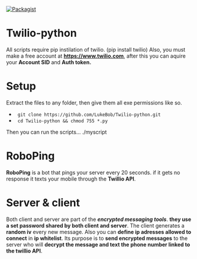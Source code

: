 [![Packagist](https://img.shields.io/badge/app-twillio-orange.svg)]()  

# Twilio-python

All scripts require pip instilation of twilio. (pip install twilio) 
Also, you must make a free account at **https://www.twilio.com**, after this you can aquire your **Account SID** and **Auth token.**

# Setup  

Extract the files to any folder, then give them all exe permissions like so.

* ``` git clone https://github.com/LukeBob/Twilio-python.git```
* ``` cd Twilio-python && chmod 755 *.py```
 
Then you can run the scripts...   ./myscript 

# RoboPing

**RoboPing** is a bot that pings your server every 20 seconds. if it gets no response it texts your mobile through the **Twillio API**.


# Server & client

Both client and server are part of the ***encrypted messaging tools***. **they use a set password shared by both client and server**. The client generates a **random iv** every new message. Also you can **define ip adresses allowed to connect** in **ip whitelist**. Its purpose is to **send encrypted messages** to the server who will **decrypt the message and text the phone number linked to the twillio API**.
